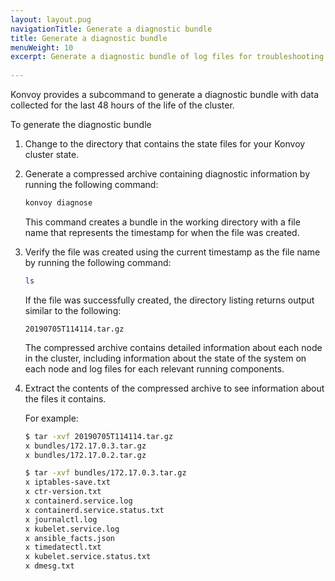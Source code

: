 ```yaml
---
layout: layout.pug
navigationTitle: Generate a diagnostic bundle
title: Generate a diagnostic bundle
menuWeight: 10
excerpt: Generate a diagnostic bundle of log files for troubleshooting and analysis
 
---
```


<!-- markdownlint-disable MD004 MD007 MD025 MD030 -->

Konvoy provides a subcommand to generate a diagnostic bundle with data collected for the last 48 hours of the life of the cluster.

To generate the diagnostic bundle

1. Change to the directory that contains the state files for your Konvoy cluster state.

1. Generate a compressed archive containing diagnostic information by running the following command:

    ```bash
    konvoy diagnose
    ```

    This command creates a bundle in the working directory with a file name that represents the timestamp for when the file was created.

1. Verify the file was created using the current timestamp as the file name by running the following command:

    ```bash
    ls
    ```

    If the file was successfully created, the directory listing returns output similar to the following:

    ```text
    20190705T114114.tar.gz
    ```

    The compressed archive contains detailed information about each node in the cluster, including information about the state of the system on each node and log files for each relevant running components.

1. Extract the contents of the compressed archive to see information about the files it contains.

    For example:

    ```bash
    $ tar -xvf 20190705T114114.tar.gz
    x bundles/172.17.0.3.tar.gz
    x bundles/172.17.0.2.tar.gz

    $ tar -xvf bundles/172.17.0.3.tar.gz
    x iptables-save.txt
    x ctr-version.txt
    x containerd.service.log
    x containerd.service.status.txt
    x journalctl.log
    x kubelet.service.log
    x ansible_facts.json
    x timedatectl.txt
    x kubelet.service.status.txt
    x dmesg.txt
    ```
